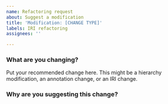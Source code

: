 ```yaml
---
name: Refactoring request
about: Suggest a modification
title: 'Modification: [CHANGE TYPE]'
labels: IRI refactoring
assignees: ''

---
```


### What are you changing?
Put your recommended change here. This might be a hierarchy modification, an annotation change, or an IRI change.

### Why are you suggesting this change?
